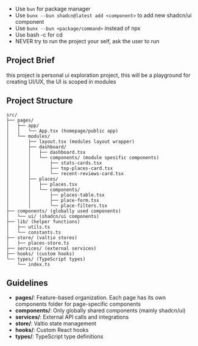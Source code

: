 - Use `bun` for package manager
- Use `bunx --bun shadcn@latest add <component>` to add new shadcn/ui component
- Use `bunx --bun <package/command>` instead of npx
- Use bash -c for cd
- NEVER try to run the project your self, ask the user to run

## Project Brief
this project is personal ui exploration project, this will be a playground for creating UI/UX, the UI is scoped in modules

## Project Structure

```
src/
├── pages/
│   ├── app/
│   │   └── App.tsx (homepage/public app)
│   └── modules/
│       ├── layout.tsx (modules layout wrapper)
│       ├── dashboard/
│       │   ├── dashboard.tsx
│       │   └── components/ (module spesific components)
│       │       ├── stats-cards.tsx
│       │       ├── top-places-card.tsx
│       │       └── recent-reviews-card.tsx
│       ├── places/
│       │   ├── places.tsx
│       │   └── components/
│       │       ├── places-table.tsx
│       │       ├── place-form.tsx
│       │       └── place-filters.tsx
├── components/ (globally used components)
│   └── ui/ (shadcn/ui components)
├── lib/ (helper functions)
│   ├── utils.ts
│   └── constants.ts
├── store/ (valtio stores)
│   ├── places-store.ts
├── services/ (external services)
├── hooks/ (custom hooks)
└── types/ (TypeScript types)
    └── index.ts
```

## Guidelines

- **pages/**: Feature-based organization. Each page has its own components folder for page-specific components
- **components/**: Only globally shared components (mainly shadcn/ui)
- **services/**: External API calls and integrations
- **store/**: Valtio state management
- **hooks/**: Custom React hooks
- **types/**: TypeScript type definitions
